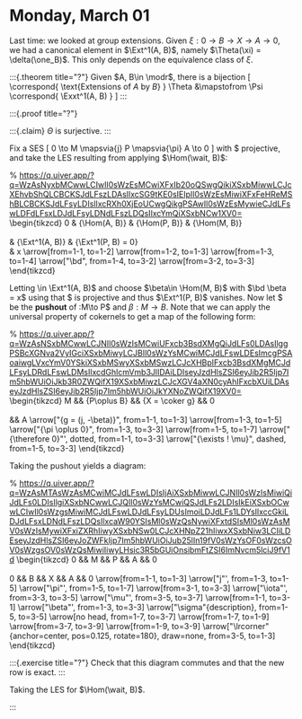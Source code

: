 # Monday, March 01

Last time: we looked at group extensions.
Given $\xi: 0\to B\to X \to A\to 0$, we had a canonical element in $\Ext^1(A, B)$, namely $\Theta(\xi) = \delta(\one_B)$.
This only depends on the equivalence class of $\xi$.


:::{.theorem title="?"}
Given $A, B\in \modr$, there is a bijection
\[
\correspond{
  \text{Extensions of $A$ by $B$}
}
\Theta
&\mapstofrom
\Psi
\correspond{
  \Exxt^1(A, B)
}
\]
:::


:::{.proof title="?"}


:::{.claim}
$\Theta$ is surjective.
:::

Fix a SES 
\[
0 \to M \mapsvia{j} P \mapsvia{\pi} A \to 0 
\]
with $ projective, and take the LES resulting from applying $\Hom(\wait, B)$:

% https://q.uiver.app/?q=WzAsNyxbMCwwLCIwIl0sWzEsMCwiXFxIb20oQSwgQikiXSxbMiwwLCJcXEhvbShQLCBCKSJdLFszLDAsIlxcSG9tKE0sIEIpIl0sWzEsMiwiXFxFeHReMShBLCBCKSJdLFsyLDIsIlxcRXh0XjEoUCwgQikgPSAwIl0sWzEsMywieCJdLFswLDFdLFsxLDJdLFsyLDNdLFszLDQsIlxcYmQiXSxbNCw1XV0=
\begin{tikzcd}
	0 & {\Hom(A, B)} & {\Hom(P, B)} & {\Hom(M, B)} \
	\
	& {\Ext^1(A, B)} & {\Ext^1(P, B) = 0} \
	& x
	\arrow[from=1-1, to=1-2]
	\arrow[from=1-2, to=1-3]
	\arrow[from=1-3, to=1-4]
	\arrow["\bd", from=1-4, to=3-2]
	\arrow[from=3-2, to=3-3]
\end{tikzcd}

Letting \in \Ext^1(A, B)$ and choose $\beta\in \Hom(M, B)$ with $\bd \beta = x$ using that $ is projective and thus $\Ext^1(P, B)$ vanishes.
Now let $ be the **pushout** of :M\to P$ and $\beta: M\to B$.
Note that we can apply the universal property of cokernels to get a map of the following form:

% https://q.uiver.app/?q=WzAsNSxbMCwwLCJNIl0sWzIsMCwiUFxcb3BsdXMgQiJdLFs0LDAsIlggPSBcXGNva2VyIGciXSxbMiwyLCJBIl0sWzYsMCwiMCJdLFswLDEsImcgPSAoaiwgLVxcYmV0YSkiXSxbMSwyXSxbMSwzLCJcXHBpIFxcb3BsdXMgMCJdLFsyLDRdLFswLDMsIlxcdGhlcmVmb3JlIDAiLDIseyJzdHlsZSI6eyJib2R5Ijp7Im5hbWUiOiJkb3R0ZWQifX19XSxbMiwzLCJcXGV4aXN0cyAhIFxcbXUiLDAseyJzdHlsZSI6eyJib2R5Ijp7Im5hbWUiOiJkYXNoZWQifX19XV0=
\begin{tikzcd}
	M && {P\oplus B} && {X = \coker g} && 0 \
	\
	&& A
	\arrow["{g = (j, -\beta)}", from=1-1, to=1-3]
	\arrow[from=1-3, to=1-5]
	\arrow["{\pi \oplus 0}", from=1-3, to=3-3]
	\arrow[from=1-5, to=1-7]
	\arrow["{\therefore 0}"', dotted, from=1-1, to=3-3]
	\arrow["{\exists ! \mu}", dashed, from=1-5, to=3-3]
\end{tikzcd}

Taking the pushout yields a diagram:

% https://q.uiver.app/?q=WzAsMTAsWzAsMCwiMCJdLFswLDIsIjAiXSxbMiwwLCJNIl0sWzIsMiwiQiJdLFs0LDIsIlgiXSxbNCwwLCJQIl0sWzYsMCwiQSJdLFs2LDIsIkEiXSxbOCwwLCIwIl0sWzgsMiwiMCJdLFswLDJdLFsyLDUsImoiLDJdLFs1LDYsIlxccGkiLDJdLFsxLDNdLFszLDQsIlxcaW90YSIsMl0sWzQsNywiXFxtdSIsMl0sWzAsMV0sWzIsMywiXFxiZXRhIiwyXSxbNSw0LCJcXHNpZ21hIiwxXSxbNiw3LCIiLDEseyJzdHlsZSI6eyJoZWFkIjp7Im5hbWUiOiJub25lIn19fV0sWzYsOF0sWzcsOV0sWzgsOV0sWzQsMiwiIiwyLHsic3R5bGUiOnsibmFtZSI6ImNvcm5lciJ9fV1d
\begin{tikzcd}
	0 && M && P && A && 0 \
	\
	0 && B && X && A && 0
	\arrow[from=1-1, to=1-3]
	\arrow["j"', from=1-3, to=1-5]
	\arrow["\pi"', from=1-5, to=1-7]
	\arrow[from=3-1, to=3-3]
	\arrow["\iota"', from=3-3, to=3-5]
	\arrow["\mu"', from=3-5, to=3-7]
	\arrow[from=1-1, to=3-1]
	\arrow["\beta"', from=1-3, to=3-3]
	\arrow["\sigma"{description}, from=1-5, to=3-5]
	\arrow[no head, from=1-7, to=3-7]
	\arrow[from=1-7, to=1-9]
	\arrow[from=3-7, to=3-9]
	\arrow[from=1-9, to=3-9]
	\arrow["\lrcorner"{anchor=center, pos=0.125, rotate=180}, draw=none, from=3-5, to=1-3]
\end{tikzcd}


:::{.exercise title="?"}
Check that this diagram commutes and that the new row is exact.
:::

Taking the LES for $\Hom(\wait, B)$.




:::

